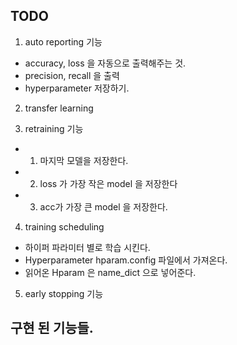 ## TODO
1. auto reporting 기능
 - accuracy, loss 을 자동으로 출력해주는 것.
 - precision, recall 을 출력
 - hyperparameter 저장하기.

2. transfer learning

3. retraining 기능
 - 1. 마지막 모델을 저장한다.
 - 2. loss 가 가장 작은 model 을 저장한다
 - 3. acc가 가장 큰 model 을 저장한다.

4. training scheduling
 - 하이퍼 파라미터 별로 학습 시킨다.
  - Hyperparameter hparam.config 파일에서 가져온다.
   - 읽어온 Hparam 은 name_dict 으로 넣어준다.

5. early stopping 기능


##  구현 된 기능들.


